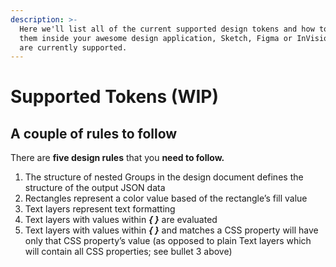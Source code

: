 ```yaml
---
description: >-
  Here we'll list all of the current supported design tokens and how to create
  them inside your awesome design application, Sketch, Figma or InVision Studio
  are currently supported.
---
```


# Supported Tokens \(WIP\)

## A couple of rules to follow

There are **five design rules** that you **need to follow.**

1. The structure of nested Groups in the design document defines the structure of the output JSON data
2. Rectangles represent a color value based of the rectangle’s fill value
3. Text layers represent text formatting
4. Text layers with values within _**{ }**_ are evaluated
5. Text layers with values within _**{ }**_ and matches a CSS property will have only that CSS property’s value \(as opposed to plain Text layers which will contain all CSS properties; see bullet 3 above\)



